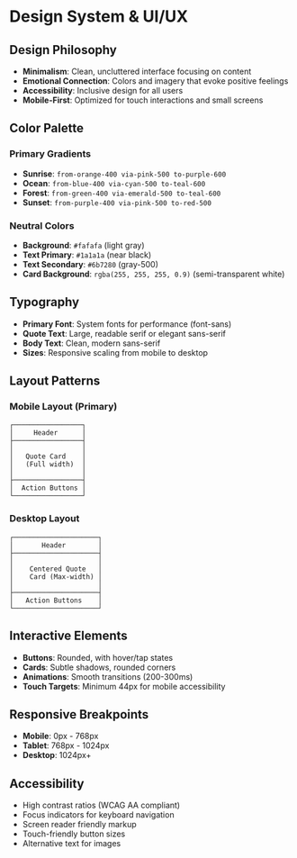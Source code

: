 
# Design System & UI/UX

## Design Philosophy
- **Minimalism**: Clean, uncluttered interface focusing on content
- **Emotional Connection**: Colors and imagery that evoke positive feelings
- **Accessibility**: Inclusive design for all users
- **Mobile-First**: Optimized for touch interactions and small screens

## Color Palette

### Primary Gradients
- **Sunrise**: `from-orange-400 via-pink-500 to-purple-600`
- **Ocean**: `from-blue-400 via-cyan-500 to-teal-600`
- **Forest**: `from-green-400 via-emerald-500 to-teal-600`
- **Sunset**: `from-purple-400 via-pink-500 to-red-500`

### Neutral Colors
- **Background**: `#fafafa` (light gray)
- **Text Primary**: `#1a1a1a` (near black)
- **Text Secondary**: `#6b7280` (gray-500)
- **Card Background**: `rgba(255, 255, 255, 0.9)` (semi-transparent white)

## Typography
- **Primary Font**: System fonts for performance (font-sans)
- **Quote Text**: Large, readable serif or elegant sans-serif
- **Body Text**: Clean, modern sans-serif
- **Sizes**: Responsive scaling from mobile to desktop

## Layout Patterns

### Mobile Layout (Primary)
```
┌─────────────────┐
│     Header      │
├─────────────────┤
│                 │
│   Quote Card    │
│   (Full width)  │
│                 │
├─────────────────┤
│  Action Buttons │
└─────────────────┘
```

### Desktop Layout
```
┌─────────────────────┐
│       Header        │
├─────────────────────┤
│                     │
│    Centered Quote   │
│    Card (Max-width) │
│                     │
├─────────────────────┤
│   Action Buttons    │
└─────────────────────┘
```

## Interactive Elements
- **Buttons**: Rounded, with hover/tap states
- **Cards**: Subtle shadows, rounded corners
- **Animations**: Smooth transitions (200-300ms)
- **Touch Targets**: Minimum 44px for mobile accessibility

## Responsive Breakpoints
- **Mobile**: 0px - 768px
- **Tablet**: 768px - 1024px  
- **Desktop**: 1024px+

## Accessibility
- High contrast ratios (WCAG AA compliant)
- Focus indicators for keyboard navigation
- Screen reader friendly markup
- Touch-friendly button sizes
- Alternative text for images
